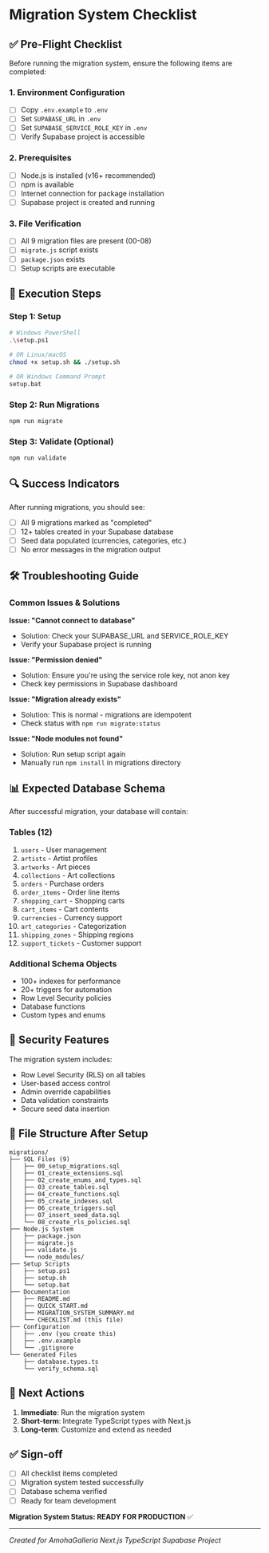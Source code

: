 # Migration System Checklist

## ✅ Pre-Flight Checklist

Before running the migration system, ensure the following items are completed:

### 1. Environment Configuration
- [ ] Copy `.env.example` to `.env`
- [ ] Set `SUPABASE_URL` in `.env`
- [ ] Set `SUPABASE_SERVICE_ROLE_KEY` in `.env`
- [ ] Verify Supabase project is accessible

### 2. Prerequisites
- [ ] Node.js is installed (v16+ recommended)
- [ ] npm is available
- [ ] Internet connection for package installation
- [ ] Supabase project is created and running

### 3. File Verification
- [ ] All 9 migration files are present (00-08)
- [ ] `migrate.js` script exists
- [ ] `package.json` exists
- [ ] Setup scripts are executable

## 🚀 Execution Steps

### Step 1: Setup
```bash
# Windows PowerShell
.\setup.ps1

# OR Linux/macOS
chmod +x setup.sh && ./setup.sh

# OR Windows Command Prompt
setup.bat
```

### Step 2: Run Migrations
```bash
npm run migrate
```

### Step 3: Validate (Optional)
```bash
npm run validate
```

## 🔍 Success Indicators

After running migrations, you should see:
- [ ] All 9 migrations marked as "completed"
- [ ] 12+ tables created in your Supabase database
- [ ] Seed data populated (currencies, categories, etc.)
- [ ] No error messages in the migration output

## 🛠️ Troubleshooting Guide

### Common Issues & Solutions

**Issue: "Cannot connect to database"**
- Solution: Check your SUPABASE_URL and SERVICE_ROLE_KEY
- Verify your Supabase project is running

**Issue: "Permission denied"**
- Solution: Ensure you're using the service role key, not anon key
- Check key permissions in Supabase dashboard

**Issue: "Migration already exists"**
- Solution: This is normal - migrations are idempotent
- Check status with `npm run migrate:status`

**Issue: "Node modules not found"**
- Solution: Run setup script again
- Manually run `npm install` in migrations directory

## 📊 Expected Database Schema

After successful migration, your database will contain:

### Tables (12)
1. `users` - User management
2. `artists` - Artist profiles
3. `artworks` - Art pieces
4. `collections` - Art collections
5. `orders` - Purchase orders
6. `order_items` - Order line items
7. `shopping_cart` - Shopping carts
8. `cart_items` - Cart contents
9. `currencies` - Currency support
10. `art_categories` - Categorization
11. `shipping_zones` - Shipping regions
12. `support_tickets` - Customer support

### Additional Schema Objects
- 100+ indexes for performance
- 20+ triggers for automation
- Row Level Security policies
- Database functions
- Custom types and enums

## 🔐 Security Features

The migration system includes:
- Row Level Security (RLS) on all tables
- User-based access control
- Admin override capabilities
- Data validation constraints
- Secure seed data insertion

## 📁 File Structure After Setup

```
migrations/
├── SQL Files (9)
│   ├── 00_setup_migrations.sql
│   ├── 01_create_extensions.sql
│   ├── 02_create_enums_and_types.sql
│   ├── 03_create_tables.sql
│   ├── 04_create_functions.sql
│   ├── 05_create_indexes.sql
│   ├── 06_create_triggers.sql
│   ├── 07_insert_seed_data.sql
│   └── 08_create_rls_policies.sql
├── Node.js System
│   ├── package.json
│   ├── migrate.js
│   ├── validate.js
│   └── node_modules/
├── Setup Scripts
│   ├── setup.ps1
│   ├── setup.sh
│   └── setup.bat
├── Documentation
│   ├── README.md
│   ├── QUICK_START.md
│   ├── MIGRATION_SYSTEM_SUMMARY.md
│   └── CHECKLIST.md (this file)
├── Configuration
│   ├── .env (you create this)
│   ├── .env.example
│   └── .gitignore
└── Generated Files
    ├── database.types.ts
    └── verify_schema.sql
```

## 🎯 Next Actions

1. **Immediate**: Run the migration system
2. **Short-term**: Integrate TypeScript types with Next.js
3. **Long-term**: Customize and extend as needed

## ✅ Sign-off

- [ ] All checklist items completed
- [ ] Migration system tested successfully
- [ ] Database schema verified
- [ ] Ready for team development

**Migration System Status: READY FOR PRODUCTION** ✅

---
*Created for AmohaGalleria Next.js TypeScript Supabase Project*
